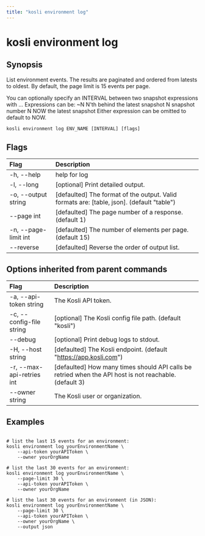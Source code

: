 ```yaml
---
title: "kosli environment log"
---
```


# kosli environment log

## Synopsis

List environment events.
The results are paginated and ordered from latests to oldest. 
By default, the page limit is 15 events per page.

You can optionally specify an INTERVAL between two snapshot expressions with <expression>..<expression>.
Expressions can be:
	~N   N'th behind the latest snapshot
	N    snapshot number N
	NOW  the latest snapshot
Either expression can be omitted to default to NOW.


```shell
kosli environment log ENV_NAME [INTERVAL] [flags]
```

## Flags
| Flag | Description |
| :--- | :--- |
|    -h, --help  |  help for log  |
|    -l, --long  |  [optional] Print detailed output.  |
|    -o, --output string  |  [defaulted] The format of the output. Valid formats are: [table, json]. (default "table")  |
|        --page int  |  [defaulted] The page number of a response. (default 1)  |
|    -n, --page-limit int  |  [defaulted] The number of elements per page. (default 15)  |
|        --reverse  |  [defaulted] Reverse the order of output list.  |


## Options inherited from parent commands
| Flag | Description |
| :--- | :--- |
|    -a, --api-token string  |  The Kosli API token.  |
|    -c, --config-file string  |  [optional] The Kosli config file path. (default "kosli")  |
|        --debug  |  [optional] Print debug logs to stdout.  |
|    -H, --host string  |  [defaulted] The Kosli endpoint. (default "https://app.kosli.com")  |
|    -r, --max-api-retries int  |  [defaulted] How many times should API calls be retried when the API host is not reachable. (default 3)  |
|        --owner string  |  The Kosli user or organization.  |


## Examples

```shell

# list the last 15 events for an environment:
kosli environment log yourEnvironmentName \
	--api-token yourAPIToken \
	--owner yourOrgName

# list the last 30 events for an environment:
kosli environment log yourEnvironmentName \
	--page-limit 30 \
	--api-token yourAPIToken \
	--owner yourOrgName

# list the last 30 events for an environment (in JSON):
kosli environment log yourEnvironmentName \
	--page-limit 30 \
	--api-token yourAPIToken \
	--owner yourOrgName \
	--output json

```

